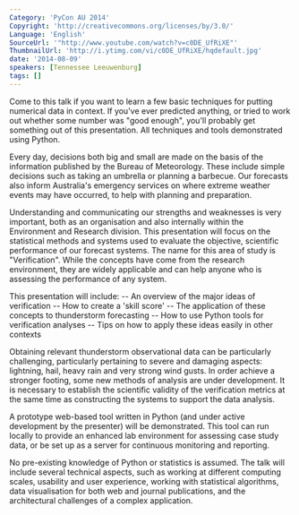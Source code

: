 ```yaml
---
Category: 'PyCon AU 2014'
Copyright: 'http://creativecommons.org/licenses/by/3.0/'
Language: 'English'
SourceUrl: '"http://www.youtube.com/watch?v=c0DE_UfRiXE"'
ThumbnailUrl: 'http://i.ytimg.com/vi/c0DE_UfRiXE/hqdefault.jpg'
date: '2014-08-09'
speakers: [Tennessee Leeuwenburg]
tags: []
---
```

Come to this talk if you want to learn a few basic techniques for putting numerical data in context. If you've ever predicted anything, or tried to work out whether some number was "good enough", you'll probably get something out of this presentation. All techniques and tools demonstrated using Python.

Every day, decisions both big and small are made on the basis of the information published by the Bureau of Meteorology. These include simple decisions such as taking an umbrella or planning a barbecue. Our forecasts also inform Australia's emergency services on where extreme weather events may have occurred, to help with planning and preparation.
 
Understanding and communicating our strengths and weaknesses is very important, both as an organisation and also internally within the Environment and Research division. This presentation will focus on the statistical methods and systems used to evaluate the objective, scientific performance of our forecast systems. The name for this area of study is "Verification". While the concepts have come from the research environment, they are widely applicable and can help anyone who is assessing the performance of any system.
 
This presentation will include:
  -- An overview of the major ideas of verification
  -- How to create a 'skill score'
  -- The application of these concepts to thunderstorm forecasting
  -- How to use Python tools for verification analyses
  -- Tips on how to apply these ideas easily in other contexts
 
Obtaining relevant thunderstorm observational data can be particularly challenging, particularly pertaining to severe and damaging aspects: lightning, hail, heavy rain and very strong wind gusts. In order achieve a stronger footing, some new methods of analysis are under development. It is necessary to establish the scientific validity of the verification metrics at the same time as constructing the systems to support the data analysis.
 
A prototype web-based tool written in Python (and under active development by the presenter) will be demonstrated. This tool can run locally to provide an enhanced lab environment for assessing case study data, or be set up as a server for continuous monitoring and reporting.
 
No pre-existing knowledge of Python or statistics is assumed. The talk will include several technical aspects, such as working at different computing scales, usability and user experience, working with statistical algorithms, data visualisation for both web and journal publications, and the architectural challenges of a complex application.